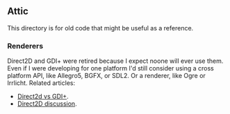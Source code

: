 
Attic
-----

This directory is for old code that might be useful as a reference.

### Renderers

Direct2D and GDI+ were retired because I expect noone will ever use them. Even if I were 
developing for one platform I'd still consider using a cross platform API, like Allegro5, BGFX,
or SDL2. Or a renderer, like Ogre or Irrlicht.
Related articles:

- [Direct2d vs GDI+](https://msdn.microsoft.com/en-us/library/windows/desktop/ff729480(v=vs.85).aspx).
- [Direct2D discussion](http://braid-game.com/news/2009/01/a-demonstration-that-direct2d-is-patently-ridiculous/).

